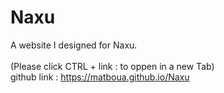# Naxu
A website I designed for Naxu.
<br /><br />
(Please click CTRL + link : to oppen in a new Tab)
<br />
github link : https://matboua.github.io/Naxu
